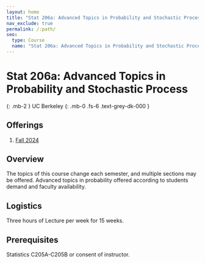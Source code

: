 ```yaml
---
layout: home
title: "Stat 206a: Advanced Topics in Probability and Stochastic Process"
nav_exclude: true
permalink: /:path/
seo:
  type: Course
  name: "Stat 206a: Advanced Topics in Probability and Stochastic Process"
---
```


# Stat 206a: Advanced Topics in Probability and Stochastic Process
{: .mb-2 }
UC Berkeley
{: .mb-0 .fs-6 .text-grey-dk-000 }



## Offerings

1. [Fall 2024](fall-2024)



## Overview

The topics of this course change each semester, and multiple sections may be offered. Advanced topics in probability offered according to students demand and faculty availability. 

## Logistics

Three hours of Lecture per week for 15 weeks.

## Prerequisites

Statistics C205A-C205B or consent of instructor. 
